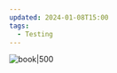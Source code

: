 ```yaml
---
updated: 2024-01-08T15:00
tags:
  - Testing
---
```

![book|500](https://image.yes24.com/goods/104084175/XL)